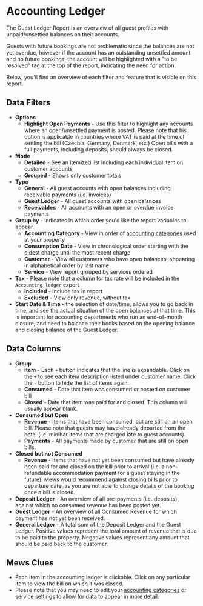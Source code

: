 # Accounting Ledger

The Guest Ledger Report is an overview of all guest profiles with unpaid/unsettled balances on their accounts.

Guests with future bookings are not problematic since the balances are not yet overdue, however if the account has an outstanding unsettled amount and no future bookings, the account will be highlighted with a "to be resolved" tag at the top of the report, indicating the need for action.

Below, you'll find an overview of each filter and feature that is visible on this report.

## Data Filters

* **Options**
  * **Highlight Open Payments** - Use this filter to highlight any accounts where an open/unsettled payment is posted. Please note that his option is applicable in countries where VAT is paid at the time of settling the bill \(Czechia, Germany, Denmark, etc.\) Open bills with a full payments, including deposits, should always be closed. 
* **Mode**
  * **Detailed** - See an itemized list including each individual item on customer accounts
  * **Grouped** - Shows only customer totals
* **Type**
  * **General** - All guest accounts with open balances including receivable payments \(i.e. invoices\)
  * **Guest Ledger** - All guest accounts with open balances
  * **Receivables** - All accounts with an open or overdue invoice payments
* **Group by** - indicates in which order you'd like the report variables to appear
  * **Accounting Category** - View in order of [accounting categories](https://github.com/MewsSystems/gitbook-guide/tree/4c6279f64353d042d14304d854de244529b4347c/settings/finance-settings/accounting-categories.md) used at your property
  * **Consumption Date** - View in chronological order starting with the oldest charge until the most recent charge
  * **Customer** - View all customers who have open balances, appearing in alphabetical order by last name
  * **Service** - View report grouped by services ordered 
* **Tax** - Please note that a column for tax rate will be included in the `Accounting ledger` export
  * **Included** - Include tax in report
  * **Excluded** - View only revenue, without tax
* **Start Date & Time** - the selection of date/time, allows you to go back in time, and see the actual situation of the open balances at that time. This is important for accounting departments who run an end-of-month closure, and need to balance their books based on the opening balance and closing balance of the Guest Ledger.

## Data Columns

* **Group**
  * **Item** - Each `+` button indicates that the line is expandable. Click on the `+` to see each item description listed under customer name. Click the `-` button to hide the list of items again. 
  * **Consumed** - Date that item was consumed or posted on customer bill
  * **Closed** - Date that item was paid for and closed. This column will usually appear blank.
* **Consumed but Open**
  * **Revenue** - Items that have been consumed, but are still on an open bill. Please note that guests may have already departed from the hotel \(i.e. minibar items that are charged late to guest accounts\).
  * **Payments** - All payments made by customer that are still on open bills.
* **Closed but not Consumed**
  * **Revenue** - Items that have not yet been consumed but have already been paid for and closed on the bill prior to arrival \(i.e. a non-refundable accommodation payment for a guest staying in the future\). Mews would recommend against closing bills prior to departure date, as you are not able to change details of the booking once a bill is closed.
* **Deposit Ledger** - An overview of all pre-payments \(i.e. deposits\), against which no consumed revenue has been posted yet.
* **Guest Ledger** - An overview of all Consumed Revenue for which payment has not yet been received.
* **General Ledger** - A total sum of the Deposit Ledger and the Guest Ledger. Positive values represent the total amount of revenue that is due to be paid to the property. Negative values represent any amount that should be paid back to the customer.

## Mews Clues

* Each item in the accounting ledger is clickable. Click on any particular item to view the bill on which it was closed. 
* Please note that you may need to edit your [accounting categories](https://github.com/MewsSystems/gitbook-guide/tree/4c6279f64353d042d14304d854de244529b4347c/settings/finance-settings/accounting-categories.md) or [service settings](https://github.com/MewsSystems/gitbook-guide/tree/4c6279f64353d042d14304d854de244529b4347c/settings/sales-settings/services/README.md) to allow for data to appear in more detail. 

